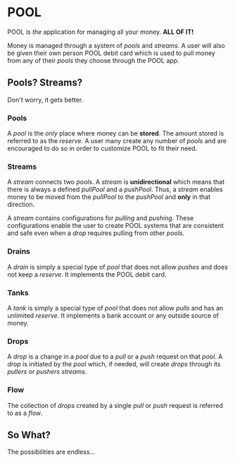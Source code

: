 # POOL

POOL is *the* application for managing all your money. **ALL OF IT!**

Money is managed through a system of *pools* and *streams*. A user will also be given their own person POOL debit card which is used to pull money from any of their *pools* they choose through the POOL app.

## Pools? Streams?
Don't worry, it gets better.

### Pools
A *pool* is the *only* place where money can be **stored**. The amount stored is referred to as the *reserve*. A user many create any number of *pools* and are encouraged to do so in order to customize POOL to fit their need.

### Streams
A *stream* connects two *pools*. A *stream* is **unidirectional** which means that there is always a defined *pullPool* and a *pushPool*. Thus, a *stream* enables money to be moved from the *pullPool* to the *pushPool* and **only** in that direction.

A *stream* contains configurations for *pulling* and *pushing*. These configurations enable the user to create POOL systems that are consistent and safe even when a *drop* requires pulling from other *pools*.

### Drains
A *drain* is simply a special type of *pool* that does not allow *pushes* and does not keep a *reserve*. It implements the POOL debit card.

### Tanks
A *tank* is simply a special type of *pool* that does not allow *pulls* and has an unlimited *reserve*. It implements a bank account or any outside source of money.

### Drops
A *drop* is a change in a *pool* due to a *pull* or a *push* request on that *pool*. A *drop* is initiated by the *pool* which, if needed, will create *drops* through its *pullers* or *pushers* *streams*.

### Flow
The collection of *drops* created by a single *pull* or *push* request is referred to as a *flow*.


## So What?
The possibilities are endless...